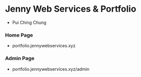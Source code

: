 # Jenny Web Services & Portfolio
* Pui Ching Chung

### Home Page
* portfolio.jennywebservices.xyz

### Admin Page
* portfolio.jennywebservices.xyz/admin

